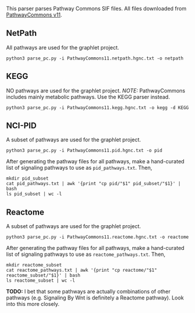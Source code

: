 This parser parses Pathway Commons SIF files.   All files downloaded from [PathwayCommons v11](https://www.pathwaycommons.org/archives/PC2/v11/).

## NetPath

All pathways are used for the graphlet project.

```
python3 parse_pc.py -i PathwayCommons11.netpath.hgnc.txt -o netpath
```

## KEGG

NO pathways are used for the graphlet project. _NOTE:_ PathwayCommons includes mainly metabolic pathways. Use the KEGG parser instead.
```
python3 parse_pc.py -i PathwayCommons11.kegg.hgnc.txt -o kegg -d KEGG
```

## NCI-PID

A subset of pathways are used for the graphlet project.

```
python3 parse_pc.py -i PathwayCommons11.pid.hgnc.txt -o pid
```

After generating the pathway files for all pathways, make a hand-curated list of signaling pathways to use as `pid_pathways.txt`.  Then,

```
mkdir pid_subset
cat pid_pathways.txt | awk '{print "cp pid/"$1" pid_subset/"$1}' | bash
ls pid_subset | wc -l
```

## Reactome

A subset of pathways are used for the graphlet project.

```
python3 parse_pc.py -i PathwayCommons11.reactome.hgnc.txt -o reactome
```

After generating the pathway files for all pathways, make a hand-curated list of signaling pathways to use as `reactome_pathways.txt`.  Then,

```
mkdir reactome_subset
cat reactome_pathways.txt | awk '{print "cp reactome/"$1" reactome_subset/"$1}' | bash
ls reactome_subset | wc -l
```

**TODO:** I bet that some pathways are actually combinations of other pathways (e.g. Signaling By Wnt is definitely a Reactome pathway).  Look into this more closely.
